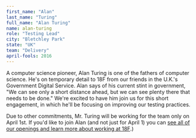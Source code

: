 ```yaml
---
first_name: "Alan"
last_name: "Turing"
full_name: "Alan Turing"
name: alan-turing
role: "Testing Lead"
city: "Bletchley Park"
state: "UK"
team: "Delivery"
april-fools: 2016
---
```

A computer science pioneer, Alan Turing is one of the fathers of computer science. He's on temporary detail to 18F from our friends in the U.K.'s Government Digital Service. Alan says of his current stint in government, "We can see only a short distance ahead, but we can see plenty there that needs to be done." We're excited to have him join us for this short engagement, in which he'll be focusing on improving our testing practices.

Due to other commitments, Mr. Turing will be working for the team only on April 1st. If you'd like to join Alan (and not just for April 1) you can [see all of our openings and learn more about working at 18F](https://pages.18f.gov/joining-18f/).)
